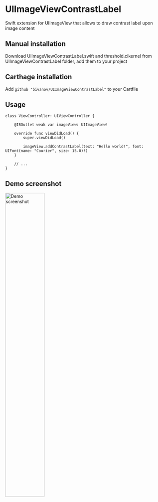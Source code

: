 # UIImageViewContrastLabel

Swift extension for UIImageView that allows to draw contrast label upon image content 

## Manual installation

Download UIImageViewContrastLabel.swift and threshold.cikernel from UIImageViewContrastLabel folder, add them to your project

## Carthage installation

Add `github "bivanov/UIImageViewContrastLabel"` to your Cartfile

## Usage 

```
class ViewController: UIViewController {

	@IBOutlet weak var imageView: UIImageView!
    
	override func viewDidLoad() {
		super.viewDidLoad()
        
		imageView.addContrastLabel(text: "Hello world!", font: UIFont(name: "Courier", size: 15.0)!)
	}

	// ...
}
```

## Demo screenshot

<img src="https://cdn.rawgit.com/bivanov/UIImageViewContrastLabel/f34e3aee/Screenshots/Scrn1.png" alt="Demo screenshot" width="50%" height="50%">
